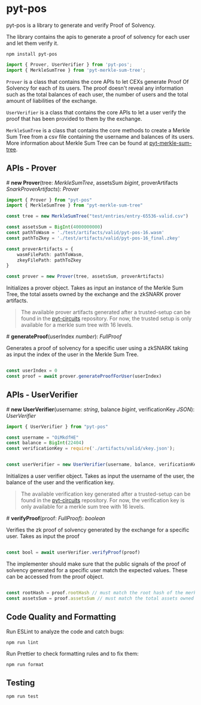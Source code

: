# pyt-pos

pyt-pos is a library to generate and verify Proof of Solvency. 

The library contains the apis to generate a proof of solvency for each user and let them verify it. 

```npm install pyt-pos```

```typescript
import { Prover, UserVerifier } from 'pyt-pos';
import { MerkleSumTree } from 'pyt-merkle-sum-tree';
```

`Prover` is a class that contains the core APIs to let CEXs generate Proof Of Solvency for each of its users.
The proof doesn't reveal any information such as the total balances of each user, the number of users and the total amount of liabilities of the exchange.

`UserVerifier` is a class that contains the core APIs to let a user verify the proof that has been provided to them by the exchange.

`MerkleSumTree` is a class that contains the core methods to create a Merkle Sum Tree from a csv file containing the username and balances of its users. More information about Merkle Sum Tree can be found at [pyt-merkle-sum-tree](https://github.com/zk-safe-cex/pyt-merkle-sum-tree).

## APIs - Prover 

\# **new Prover**(tree: _MerkleSumTree_, assetsSum _bigint_, proverArtifacts _SnarkProverArtifacts_): _Prover_

```typescript
import { Prover } from "pyt-pos"
import { MerkleSumTree } from "pyt-merkle-sum-tree"

const tree = new MerkleSumTree("test/entries/entry-65536-valid.csv")

const assetsSum = BigInt(4000000000)
const pathToWasm = './test/artifacts/valid/pyt-pos-16.wasm'
const pathToZkey = './test/artifacts/valid/pyt-pos-16_final.zkey'

const proverArtifacts = {
    wasmFilePath: pathToWasm,
    zkeyFilePath: pathToZkey
}

const prover = new Prover(tree, assetsSum, proverArtifacts)
```

Initializes a prover object. Takes as input an instance of the Merkle Sum Tree, the total assets owned by the exchange and the zkSNARK prover artifacts.

> The available prover artifacts generated after a trusted-setup can be found in the [pyt-circuits](https://github.com/zk-safe-cex/pyt-circuits#trusted-setup-artifcats) repository. For now, the trusted setup is only available for a merkle sum tree with 16 levels.

\# **generateProof**(userIndex _number_): _FullProof_

Generates a proof of solvency for a specific user using a zkSNARK taking as input the index of the user in the Merkle Sum Tree. 

```typescript

const userIndex = 0
const proof = await prover.generateProofForUser(userIndex)
```

## APIs - UserVerifier 

\# **new UserVerifier**(username: _string_, balance _bigint_, verificationKey _JSON_): _UserVerifier_

```typescript
import { UserVerifier } from "pyt-pos"

const username = "OiMkdfHE"
const balance = BigInt(22404)
const verificationKey = require('./artifacts/valid/vkey.json');


const userVerifier = new UserVerifier(username, balance, verificationKey)
```

Initializes a user verifier object. Takes as input the username of the user, the balance of the user and the verification key.

> The available verification key generated after a trusted-setup can be found in the [pyt-circuits](https://github.com/zk-safe-cex/pyt-circuits#trusted-setup-artifcats) repository. For now, the verification key is only available for a merkle sum tree with 16 levels.


\# **verifyProof**(proof: _FullProof_): _boolean_

Verifies the zk proof of solvency generated by the exchange for a specific user. Takes as input the proof

```typescript

const bool = await userVerifier.verifyProof(proof)
```

The implementer should make sure that the public signals of the proof of solvency generated for a specific user match the expected values. These can be accessed from the proof object. 

```typescript

const rootHash = proof.rootHash // must match the root hash of the merkle sum tree published by the exchange
const assetsSum = proof.assetsSum // must match the total assets owned by the exchange as published by the exchange

```
## Code Quality and Formatting

Run ESLint to analyze the code and catch bugs:

```npm run lint```

Run Prettier to check formatting rules and to fix them:

```npm run format```

## Testing

```npm run test```

